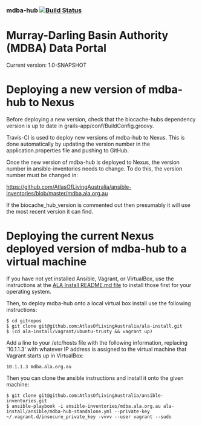 ### mdba-hub   [![Build Status](https://travis-ci.org/AtlasOfLivingAustralia/mdba-hub.svg?branch=master)](https://travis-ci.org/AtlasOfLivingAustralia/mdba-hub/)

# Murray-Darling Basin Authority (MDBA) Data Portal

Current version: 1.0-SNAPSHOT

Deploying a new version of mdba-hub to Nexus
===========================================

Before deploying a new version, check that the biocache-hubs dependency version is up to date in grails-app/conf/BuildConfig.groovy.

Travis-CI is used to deploy new versions of mdba-hub to Nexus. This is done automatically by updating the version number in the application.properties file and pushing to GitHub.

Once the new version of mdba-hub is deployed to Nexus, the version number in ansible-inventories needs to change. To do this, the version number must be changed in: 

https://github.com/AtlasOfLivingAustralia/ansible-inventories/blob/master/mdba.ala.org.au

If the biocache_hub_version is commented out then presumably it will use the most recent version it can find.

Deploying the current Nexus deployed version of mdba-hub to a virtual machine
========================================================================

If you have not yet installed Ansible, Vagrant, or VirtualBox, use the instructions at the [ALA Install README.md file](https://github.com/AtlasOfLivingAustralia/ala-install/blob/master/README.md) to install those first for your operating system.

Then, to deploy mdba-hub onto a local virtual box install use the following instructions:

```
$ cd gitrepos
$ git clone git@github.com:AtlasOfLivingAustralia/ala-install.git
$ (cd ala-install/vagrant/ubuntu-trusty && vagrant up)
```

Add a line to your /etc/hosts file with the following information, replacing '10.1.1.3' with whatever IP address is assigned to the virtual machine that Vagrant starts up in VirtualBox:

```
10.1.1.3 mdba.ala.org.au
```

Then you can clone the ansible instructions and install it onto the given machine:

```
$ git clone git@github.com:AtlasOfLivingAustralia/ansible-inventories.git
$ ansible-playbook -i ansible-inventories/mdba.ala.org.au ala-install/ansible/mdba-hub-standalone.yml --private-key ~/.vagrant.d/insecure_private_key -vvvv --user vagrant --sudo
```
